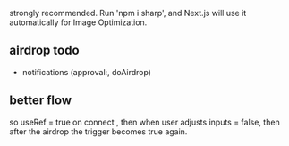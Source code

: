 strongly recommended. Run 'npm i sharp', and Next.js will use it automatically for Image Optimization.

## airdrop todo

- notifications (approval:, doAirdrop)

## better flow

so useRef = true on connect , then when user adjusts inputs = false, then after the airdrop the trigger becomes true again.
